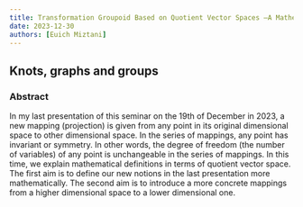 ```yaml
---
title: Transformation Groupoid Based on Quotient Vector Spaces —A Mathematical Definition for Theory of Dimensionality
date: 2023-12-30
authors: [Euich Miztani]
---
```


## Knots, graphs and groups

### Abstract

In my last presentation of this seminar on the 19th of December in 2023, a new mapping (projection) is given from any point in its original dimensional space to other dimensional space. In the series of mappings, any point has invariant or symmetry. In other words, the degree of freedom (the number of variables) of any point is unchangeable in the series of mappings. In this time, we explain mathematical definitions in terms of quotient vector space. The first aim is to define our new notions in the last presentation more mathematically. The second aim is to introduce a more concrete mappings from a higher dimensional space to a lower dimensional one.
  
 

 





